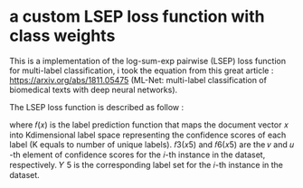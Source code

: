 # a custom LSEP loss function with class weights

This is a implementation of the log-sum-exp pairwise (LSEP) loss function for multi-label classification, i took the equation from this great article : https://arxiv.org/abs/1811.05475  (ML-Net: multi-label classification of biomedical texts with deep neural networks).

The LSEP loss function is described as follow :



where 𝑓(𝑥) is the label prediction function that maps the document vector 𝑥 into Kdimensional label space representing the confidence scores of each label (K equals to number of unique labels). 𝑓3(𝑥5) and 𝑓6(𝑥5) are the 𝑣 and 𝑢 -th element of confidence 
scores for the 𝑖-th instance in the dataset, respectively. 𝑌 5 is the corresponding label set for the 𝑖-th instance in the dataset.
